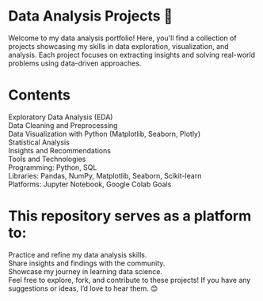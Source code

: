 # Data Analysis Projects 🚀
Welcome to my data analysis portfolio! Here, you'll find a collection of projects showcasing my skills in data exploration, visualization, and analysis. Each project focuses on extracting insights and solving real-world problems using data-driven approaches.

# Contents  
Exploratory Data Analysis (EDA)  
Data Cleaning and Preprocessing  
Data Visualization with Python (Matplotlib, Seaborn, Plotly)  
Statistical Analysis  
Insights and Recommendations  
Tools and Technologies   
Programming: Python, SQL   
Libraries: Pandas, NumPy, Matplotlib, Seaborn, Scikit-learn   
Platforms: Jupyter Notebook, Google Colab Goals

# This repository serves as a platform to:   
Practice and refine my data analysis skills.   
Share insights and findings with the community.   
Showcase my journey in learning data science.  
Feel free to explore, fork, and contribute to these projects! If you have any suggestions or ideas, I’d love to hear them. 😊  
